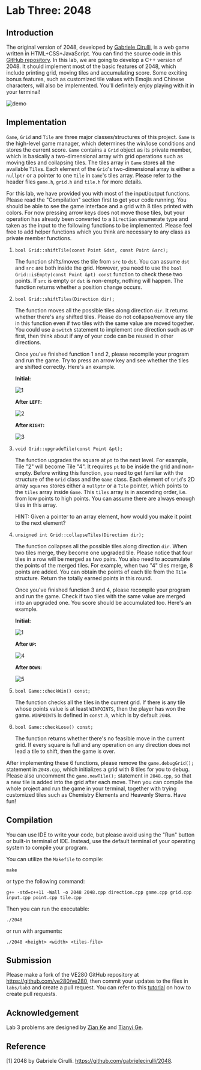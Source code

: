# Lab Three: 2048

## Introduction

The original version of 2048, developed by [Gabriele Cirulli](https://github.com/gabrielecirulli), is a web game written in HTML+CSS+JavaScript. You can find the source code in this [GitHub repository](https://github.com/gabrielecirulli/2048). In this lab, we are going to develop a C++ version of 2048. It should implement most of the basic features of 2048, which include printing grid, moving tiles and accumulating score. Some exciting bonus features, such as customized tile values with Emojis and Chinese characters, will also be implemented. You'll definitely enjoy playing with it in your terminal!

![demo](images/demo.png)

## Implementation

`Game`, `Grid` and `Tile` are three major classes/structures of this project. `Game` is the high-level game manager, which determines the win/lose conditions and stores the current score. `Game` contains a `Grid` object as its private member, which is basically a two-dimensional array with grid operations such as moving tiles and collapsing tiles. The tiles array in `Game` stores all the available `Tile`s. Each element of the `Grid`'s two-dimensional array is either a `nullptr` or a pointer to one `Tile` in `Game`'s tiles array. Please refer to the header files `game.h`, `grid.h` and `tile.h` for more details.

For this lab, we have provided you with most of the input/output functions. Please read the "Compilation" section first to get your code running. You should be able to see the game interface and a grid with 8 tiles printed with colors. For now pressing arrow keys does not move those tiles, but your operation has already been converted to a `Direction` enumerate type and taken as the input to the following functions to be implemented. Please feel free to add helper functions which you think are necessary to any class as private member functions.

1. `bool Grid::shiftTile(const Point &dst, const Point &src);`

   The function shifts/moves the tile from `src` to `dst`. You can assume `dst` and `src` are both inside the grid. However, you need to use the `bool Grid::isEmpty(const Point &pt) const` function to check these two points. If `src` is empty or `dst` is non-empty, nothing will happen. The function returns whether a position change occurs.

2. `bool Grid::shiftTiles(Direction dir);`

   The function moves all the possible tiles along direction `dir`. It returns whether there's any shifted tiles. Please do not collapse/remove any tile in this function even if two tiles with the same value are moved together. You could use a `switch` statement to implement one direction such as `UP` first, then think about if any of your code can be reused in other directions.
   
   Once you've finished function 1 and 2, please recompile your program and run the game. Try to press an arrow key and see whether the tiles are shifted correctly. Here's an example.
   
   **Initial:**
   
   ![1](images/1.png)
   
   **After `LEFT`:**
   
   ![2](images/2.png)
   
   **After `RIGHT`:**
   
   ![3](images/3.png)

3. `void Grid::upgradeTile(const Point &pt);`

   The function upgrades the square at `pt` to the next level. For example, Tile "2" will become Tile "4". It requires `pt` to be inside the grid and non-empty. Before writing this function, you need to get familiar with the structure of the `Grid` class and the `Game` class. Each element of `Grid`'s 2D array `squares` stores either a `nullptr` or a `Tile` pointer, which points to the `tiles` array inside `Game`. This `tiles` array is in ascending order, i.e. from low points to high points. You can assume there are always enough tiles in this array. 
   
   HINT: Given a pointer to an array element, how would you make it point to the next element?

4. `unsigned int Grid::collapseTiles(Direction dir);`

   The function collapses all the possible tiles along direction `dir`. When two tiles merge, they become one upgraded tile. Please notice that four tiles in a row will be merged as two pairs. You also need to accumulate the points of the merged tiles. For example, when two "4" tiles merge, 8 points are added. You can obtain the points of each tile from the `Tile` structure. Return the totally earned points in this round.
   
   Once you've finished function 3 and 4, please recompile your program and run the game. Check if two tiles with the same value are merged into an upgraded one. You score should be accumulated too. Here's an example.
   
   **Initial:**
   
   ![1](images/1.png)
   
   **After `UP`:**
   
   ![4](images/4.png)
   
   **After `DOWN`:**
   
   ![5](images/5.png)

5. `bool Game::checkWin() const;`

   The function checks all the tiles in the current grid. If there is any tile whose points value is at least `WINPOINTS`, then the player has won the game. `WINPOINTS` is defined in `const.h`, which is by default `2048`.

6. `bool Game::checkLose() const;`

   The function returns whether there's no feasible move in the current grid. If every square is full and any operation on any direction does not lead a tile to shift, then the game is over.

After implementing these 6 functions, please remove the `game.debugGrid();` statement in `2048.cpp`, which initializes a grid with 8 tiles for you to debug. Please also uncomment the `game.newTile();` statement in `2048.cpp`, so that a new tile is added into the grid after each move. Then you can compile the whole project and run the game in your terminal, together with trying customized tiles such as Chemistry Elements and Heavenly Stems. Have fun!

## Compilation

You can use IDE to write your code, but please avoid using the "Run" button or built-in terminal of IDE. Instead, use the default terminal of your operating system to compile your program.

You can utilize the `Makefile` to compile:

```
make
```

or type the following command:

```
g++ -std=c++11 -Wall -o 2048 2048.cpp direction.cpp game.cpp grid.cpp input.cpp point.cpp tile.cpp
```

Then you can run the executable:

```
./2048
```

or run with arguments:

```
./2048 <height> <width> <tiles-file>
```


## Submission

Please make a fork of the VE280 GitHub repository at <https://github.com/ve280/ve280>, then commit your updates to the files in `labs/lab3` and create a pull request. You can refer to this [tutorial](https://github.com/ve280/tutorials/blob/master/github_introduction.md#4-contribute-to-a-public-repository) on how to create pull requests.


## Acknowledgement

Lab 3 problems are designed by [Zian Ke](https://github.com/zianke) and [Tianyi Ge](https://github.com/TimothyGe).


## Reference

[1] 2048 by Gabriele Cirulli. <https://github.com/gabrielecirulli/2048>.